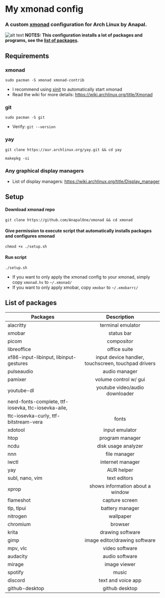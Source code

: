 # My xmonad config
### A custom [xmonad](https://xmonad.org) configuration for Arch Linux by Anapal.

![alt text](https://github.com/AnapalOne/xmonad/blob/main/2022-04-13_17-41.png "xmonad")
   **NOTES: This configuration installs a lot of packages and programs, see the [list of packages](https://github.com/AnapalOne/xmonad#list-of-packages).**

## Requirements
### xmonad
```
sudo pacman -S xmonad xmonad-contrib
```
- I recommend using [xinit](https://wiki.archlinux.org/title/Xinit) to automatically start xmonad
- Read the wiki for more details: https://wiki.archlinux.org/title/Xmonad

### git
``` 
sudo pacman -S git
```
  - Verify: `git --version`

### yay
```
git clone https://aur.archlinux.org/yay.git && cd yay
```
```
makepkg -si
``` 

### Any graphical display managers
- List of display managers: https://wiki.archlinux.org/title/Display_manager

## Setup
#### Download xmonad repo
``` 
git clone https://github.com/AnapalOne/xmonad && cd xmonad
``` 
#### Give permission to execute script that automatically installs packages and configures xmonad
```
chmod +x ./setup.sh
```
#### Run script
```
./setup.sh
```

- If you want to only apply the xmonad config to your xmonad, simply copy `xmonad.hs` to `~/.xmonad/`
- If you want to only apply xmobar, copy `xmobar` to `~/.xmobarrc/`

## List of packages
| Packages                                           | Description |
| ---------------------------------------------------|:-------------:|
| alacritty                                          | terminal emulator |
| xmobar                                             | status bar |
| picom                                              | compositor |
| libreoffice                                        | office suite |
| xf86-input-libinput, libinput-gestures             | input device handler, touchscreen, touchpad drivers |
| pulseaudio                                         | audio manager |
| pamixer                                            | volume control w/ gui |
| youtube-dl                                         | youtube video/audio downloader |
| nerd-fonts-complete, ttf-iosevka, ttc-iosevka-aile, 
   ttc-iosevka-curly, ttf-bitstream-vera | fonts |
| xdotool                                            | input emulator |
| htop                                               | program manager |
| ncdu                                               | disk usage analyzer |
| nnn                                                | file manager |
| iwctl                                              | internet manager |
| yay                                                | AUR helper |
| subl, nano, vim                                    | text editors |
| xprop                                              | shows information about a window |
| flameshot                                          | capture screen |
| tlp, tlpui                                         | battery manager |
| nitrogen                                           | wallpaper |
| chromium                                           | browser |
| krita                                              | drawing software |
| gimp                                               | image editor/drawing software |
| mpv, vlc                                           | video software |
| audacity                                           | audio software |
| mirage                                             | image viewer |
| spotify                                            | music |
| discord                                            | text and voice app |
| github-desktop                                     | github desktop |
